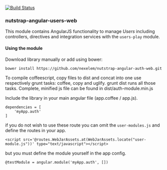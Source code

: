 [![Build Status](https://travis-ci.org/nexelem/nutstrap-angular-auth-web.svg)](https://travis-ci.org/nexelem/nutstrap-angular-auth-web)

### nutstrap-angular-users-web

This module contains AngularJS functionality to manage *Users* including controllers, directives and integration services with the `users-play` module.

#### Using the module

Download library manually or add using bower:

```
bower install https://github.com/nexelem/nutstrap-angular-auth-web.git
```

To compile coffeescript, copy files to dist and concat into one use respectively grunt tasks: coffee, copy and uglify.
grunt dist runs all those tasks.
Complete, minified js file can be found in dist/auth-module.min.js

Include the library in your main angular file  (app.coffee / app.js).

```
dependencies = [
    'myApp.auth'
]
```

if you do not wish to use these route you can omit the `user-modules.js` and define the routes in your app.

```
<script src='@routes.WebJarAssets.at(WebJarAssets.locate("user-module.js"))' type="text/javascript"></script>
```

but you must define the module yourself in the app config.

```
@testModule = angular.module('myApp.auth', [])
```
